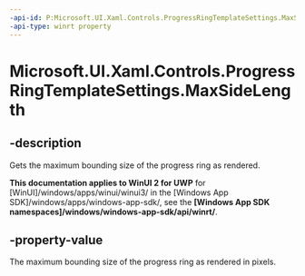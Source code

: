 ```yaml
---
-api-id: P:Microsoft.UI.Xaml.Controls.ProgressRingTemplateSettings.MaxSideLength
-api-type: winrt property
---
```


# Microsoft.UI.Xaml.Controls.ProgressRingTemplateSettings.MaxSideLength

<!--
public double MaxSideLength { get; set; }
-->


## -description
Gets the maximum bounding size of the progress ring as rendered. 

**This documentation applies to WinUI 2 for UWP** for [WinUI]/windows/apps/winui/winui3/ in the [Windows App SDK]/windows/apps/windows-app-sdk/, see the **[Windows App SDK namespaces]/windows/windows-app-sdk/api/winrt/**.

## -property-value

The maximum bounding size of the progress ring as rendered in pixels. 


